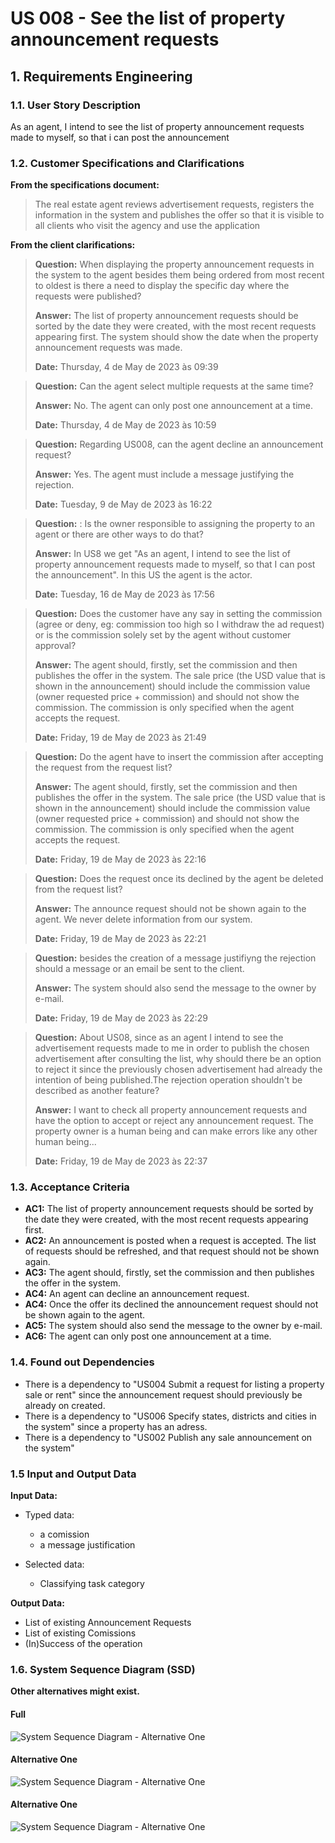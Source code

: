 # US 008 - See the list of property announcement requests 

## 1. Requirements Engineering


### 1.1. User Story Description


As an agent, I intend to see the list of property announcement requests made to myself, so that i can post the announcement


### 1.2. Customer Specifications and Clarifications 


**From the specifications document:**

>	The real estate agent reviews advertisement requests, registers the information in the system and
publishes the offer so that it is visible to all clients who visit the agency and use the application

**From the client clarifications:**

> **Question:**  When displaying the property announcement requests in the system to the agent besides them being ordered from most recent to oldest is there a need to display the specific day where the requests were published?
>
> **Answer:** The list of property announcement requests should be sorted by the date they were created, with the most recent requests appearing first. The system should show the date when the property announcement requests was made.
> 
> **Date:** Thursday, 4 de May de 2023 às 09:39


> **Question:** Can the agent select multiple requests at the same time?
>  
> **Answer:** No. The agent can only post one announcement at a time.
> 
> **Date:** Thursday, 4 de May de 2023 às 10:59


> **Question:**  Regarding US008, can the agent decline an announcement request?
> 
> **Answer:** Yes. The agent must include a message justifying the rejection.
> 
> **Date:** Tuesday, 9 de May de 2023 às 16:22


> **Question:** : Is the owner responsible to assigning the property to an agent or there are other ways to do that?
>
> **Answer:** In US8 we get "As an agent, I intend to see the list of property announcement requests made to myself, so that I can post the announcement". In this US the agent is the actor.
>
> **Date:** Tuesday, 16 de May de 2023 às 17:56


> **Question:** Does the customer have any say in setting the commission (agree or deny, eg: commission too high so I withdraw the ad request) or is the commission solely set by the agent without customer approval?
>
> **Answer:** The agent should, firstly, set the commission and then publishes the offer in the system. The sale price (the USD value that is shown in the announcement) should include the commission value (owner requested price + commission) and should not show the commission. The commission is only specified when the agent accepts the request.
>
> **Date:** Friday, 19 de May de 2023 às 21:49

> **Question:** Do the agent have to insert the commission after accepting the request from the request list?
> 
> **Answer:** The agent should, firstly, set the commission and then publishes the offer in the system. The sale price (the USD value that is shown in the announcement) should include the commission value (owner requested price + commission) and should not show the commission. The commission is only specified when the agent accepts the request.
>
> **Date:** Friday, 19 de May de 2023 às 22:16

> **Question:** Does the request once its declined by the agent be deleted from the request list?
>
> **Answer:** The announce request should not be shown again to the agent. We never delete information from our system.
>
> **Date:** Friday, 19 de May de 2023 às 22:21

> **Question:** besides the creation of a message justifiyng the rejection should a message or an email be sent to the client.
>
> **Answer:** The system should also send the message to the owner by e-mail.
>
> **Date:** Friday, 19 de May de 2023 às 22:29

> **Question:** About US08, since as an agent I intend to see the advertisement requests made to me in order to publish the chosen advertisement after consulting the list, why should there be an option to reject it since the previously chosen advertisement had already the intention of being published.The rejection operation shouldn't be described as another feature?
>
> **Answer:** I want to check all property announcement requests and have the option to accept or reject any announcement request. The property owner is a human being and can make errors like any other human being...
>
> **Date:** Friday, 19 de May de 2023 às 22:37



### 1.3. Acceptance Criteria


* **AC1:** The list of property announcement requests should be sorted by the date they were created, with the most recent requests appearing first.
* **AC2:** An announcement is posted when a request is accepted. The list of requests should be refreshed, and that request should not be shown again.
* **AC3:** The agent should, firstly, set the commission and then publishes the offer in the system.
* **AC4:** An agent can decline an announcement request.
* **AC4:** Once the offer its declined the announcement request should not be shown again to the agent.
* **AC5:** The system should also send the message to the owner by e-mail.
* **AC6:** The agent can only post one announcement at a time.

### 1.4. Found out Dependencies


* There is a dependency to "US004 Submit a request for listing a property sale or rent" since the announcement request should  previously be already on created.
* There is a dependency to "US006 Specify states, districts and cities in the system" since a property has an adress.
* There is a dependency to "US002 Publish any sale announcement on the system"

### 1.5 Input and Output Data


**Input Data:**

* Typed data:
	* a comission
    * a message justification
	
* Selected data:
	* Classifying task category 


**Output Data:**

* List of existing Announcement Requests
* List of existing Comissions
* (In)Success of the operation

### 1.6. System Sequence Diagram (SSD)

**Other alternatives might exist.**

#### Full

![System Sequence Diagram - Alternative One](svg/us08-system-sequence-diagram.svg)

#### Alternative One

![System Sequence Diagram - Alternative One](svg/us08-system-sequence-diagram-alternative-one.svg)

#### Alternative One

![System Sequence Diagram - Alternative One](svg/us08-system-sequence-diagram-alternative-two.svg)

